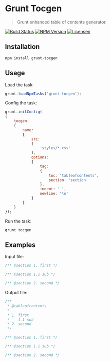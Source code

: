 Grunt Tocgen
============

> Grunt enhanced table of contents generator.

[![Build Status](https://img.shields.io/travis/redaxmedia/grunt-tocgen.svg)](https://travis-ci.org/redaxmedia/grunt-tocgen)
[![NPM Version](https://img.shields.io/npm/v/grunt-tocgen.svg)](https://npmjs.com/package/grunt-tocgen)
[![Licensen](https://img.shields.io/npm/l/grunt-tocgen.svg)](https://npmjs.com/package/grunt-tocgen)


Installation
------------

```
npm install grunt-tocgen
```


Usage
-----

Load the task:

```js
grunt.loadNpmTasks('grunt-tocgen');
```

Config the task:

```js
grunt.initConfig(
{
	tocgen:
	{
		name:
		{
			src:
			[
				'styles/*.css'
			],
			options:
			{
				tag:
				{
					toc: 'tableofcontents',
					section: 'section'
				},
				indent: ' ',
				newline: '\n'
			}
		}
	}
});
```

Run the task:

```
grunt tocgen
```


Examples
--------

Input file:

```css
/** @section 1. first */

/** @section 1.1 sub */

/** @section 2. second */
```

Output file:

```css
/**
 * @tableofcontents
 *
 * 1. first
 *    1.1 sub
 * 2. second
 */

/** @section 1. first */

/** @section 1.1 sub */

/** @section 2. second */
```

